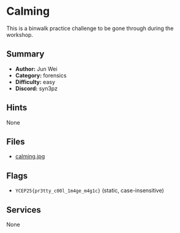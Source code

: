 
# Calming
This is a binwalk practice challenge to be gone through during the workshop.


## Summary
- **Author:** Jun Wei
- **Category:** forensics
- **Difficulty:** easy
- **Discord:** syn3pz

## Hints
None

## Files
- [calming.jpg](<dist/calming.jpg>)

## Flags
- `YCEP25{pr3tty_c00l_1m4ge_m4g1c}` (static, case-insensitive)

## Services
None
